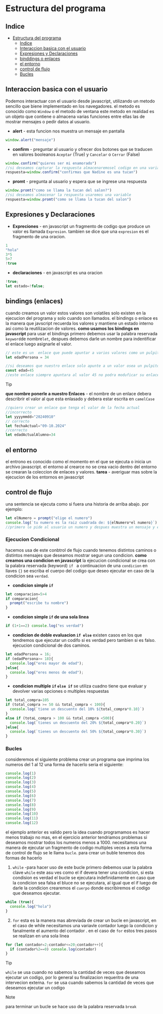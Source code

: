 # Estructura del programa
## Indice
- [Estructura del programa](#estructura-del-programa)
  - [Indice](#indice)
  - [Interaccion basica con el usuario](#interaccion-basica-con-el-usuario)
  - [Expresiones y Declaraciones](#expresiones-y-declaraciones)
  - [binddings o enlaces](#bindings-enlaces)
  - [el entorno](#el-entorno)
  - [control de flujo](#control-de-flujo)
  - [Bucles](#bucles)
## Interaccion basica con el usuario
Podemos interactuar con el usuario desde javascript, utilizando un metodo sencillo que biene implementado en los navegadores.
el metodo es conocido como `Window` o el metodo de ventana este metodo en realidad es un objeto que contiene o almacena varias funciones entre ellas las de mostrar mensajes o pedir datos al usuario.
- **alert** - esta funcion nos muestra un mensaje en pantalla
```js
window.alert("mensaje")
```
- **confirm** - preguntar al usuario y ofrecer dos botones que se traducen en valores booleanos `Aceptar` (True) y `Cancelar` o `Cerrar` (False)
```js
window.confirm("quieres ser mi enamorado")
//si deseamos capturar la respuesta almacenaremosel codigo en una variable
respuesta=window.confirm("confirmas que Nadine es una tucan")
```
- **promt** - pregunta al usuario y espera que se ingrese una respuesta
```js
window.promt("como se llama la tucan del salon?")
//si deseamos almacenar la respuesta usaremos una variable
respuesta=window.promt("como se llama la tucan del salon")
```
## Expresiones y Declaraciones
- **Expreciones** - en javascript un fragmento de codigo que produce un valor es llamada `Expresion`. tambien se dice que una `expresion` es el fragmento de una oracion.
```js
1
"hola"
3*5
5>7
!true
```
- **declaraciones** - en javascript es una oracion
```js
!true;
let estado=!false;
```
## bindings (enlaces)
cuando creamos un valor estos valores son volatiles solo existen en la ejecucion del programa y solo cuando son llamados.
el bindings o enlace es la manera que javscript recuerda los valores y mantiene un estado interno asi como la reutilizacion de valores.
**como usamos los bindings en javascript**
para usar el bindings primero debemos usar la palabra reservada `keyword`de nombre`let`, despues debemos darle un nombre para indentificar el enlace luego asignarle el valor.
```js
// este es un  enlace que puede apuntar a varios valores como un pulpito con muchos brazatos
let edadPersona = 34

//si deseamos que nuestro enlace solo apunte a un valor osea un pulpito con un bracito entonces para crear este enlace debemos hacer uso de la keyword const
const edad=45
//este enlace siempre apuntara al valor 45 no podra moduficar su enlace a otro valor.
```
> [!TIP]
> **que nombre ponerle a nuestro Enlaces** - el nombre de un enlace debera describrir el valor al que esta enlasado y debera estar escrita en `camelCase`
```js
//quiero crear un enlace que tenga el valor de la fecha actual
//incorrecto
let yyyymmdd="20240910"
// correcto
let fechaActual="09-10.2024"
//correcto
let edadActualAlumno=34
```
## el entorno
el entrono es conocido como el momento en el que se ejecuta o inicia un archivo javascript.
el entorno al crearce no se crea vacio dentro del entorno se crearan la coleccion de enlaces y valores.
**tarea** - averiguar mas sobre la ejecucion de los entornos en javascript
## control de flujo
una sentencia se ejecuta como si fuera una historia de arriba abajo.
por ejemplo:
```js
let elNumero = prompt("elige el numero")
console.log(`tu numero es la raiz cuadrada de: ${elNumero*el numero}`)
//primero le pide al usuario un numero y despues muestra un mensaje y el cuadro de ese numero
```
### Ejecucion Condicional 
hacemos usa de este conbtrol de flujo cuando tenemos distintos caminos o distintos mensajes que deseamos mostrar segun una condicion.
**como creamos una condicion en javascript**
la ejecucion condicional se crea con la palabra reservada (keyword)
`if ` a continuacion de una `condicion` en llaves `{}` se escriba el cuerpo del codigo que deseo ejecutar en caso de la condicion sea `verdad`.
- **condicion simple `if`**
```js
let comparacion=5>4
if comparacion{
  prompt("escribe tu nombre")
}
```
- **condicion simple `if` de una sola linea**
```js
if (1+1==2) console.log("es verdad")
```
- **condicion de doble evaluacion `if else`** 
existen casos en los que tendremos que ejecutar un codifo si es verdad pero tambien si es falso. ejecucion condicional de dos caminos.
```js
let edadPersona = 16;
if (edadPersona>= 18){
  console.log("eres mayor de edad");
}else{
  console.log("eres menos de edad");
}
```
- **condicion multiple `if` `else if`**
se utiliza cuadno tiene que evaluar y devolver varias opciones o multiples respuestas 
```js
let total_compra=105
if (total_compra >= 50 && total_compra < 100){
  console.log(`tiene un descuento del 10% ${total_compra*0.10}`)
}
else if (totaL_compra > 100 && total_compra <500){
  console.log(`tienes un descuento del 20% ${total_compra*0.20}`)
}else{
  console.log(`tienes un descuento del 50% ${total_compra*0.30}`)
}

```
### Bucles
consideremos el siguiente problema 
crear un programa que imprima los numeros del 1 al 12 una forma de hacerlo seria el siguiente:
```js
console.log(1)
console.log(2)
console.log(3)
console.log(4)
console.log(5)
console.log(6)
console.log(7)
console.log(8)
console.log(9)
console.log(10)
console.log(11)
console.log(12)
```
el ejemplo anterior es valido pero la idea cuando programamos es hacer menos trabajo no mas, en el ejercicio anterior tendriamos problemas si deseamos mostrar todos los numeros menos a 1000.
necesitamos una manera de ejecutar un fragmento de codigo multiples veces a esta forma de control de flujo se le llama `bucle`.
para crear un buble tenemos dos formas de hacerlo 
1. `while` -para hacer uso de este bucle primero debemos usar la palabra clave `while` este asu ves como el if devera tener una condicion, si esta condision es verdad el bucle se ejecutara indefinidamente en caso que la condicion sea falsa el bluce no se ejecutara, al igual que el if luego de darle la condicion crearemos el `cuerpo` donde escribiremos el codigo que deseamos ejecutar.
```js
while (true){
  console.log("hola")
}
```
2. `for` esta es la manera mas abreviada de crear un bucle en javascript, en el caso de while necesitamos una variavle contador luego la condicion y fanalmente el aumento del contador . en el caso de `for` estos tres pasos se realizan en una sola linea
```js
for (let contador=2;contador<=20;contador++){
  if (contador%2==0) console.log(contador)
}
```
> [!TIP]
> `while` se usa cuando no sabemos la cantidad de veces que deseamos ejecutar un codigo, por lo general su finalizacion requeritra de una intervecion externa. `for` se usa cuando sabemos la cantidad de veces que deseamos ejecutar un codigo

> [!NOTE]
> para terminar un bucle se hace uso de la palabra reservada `break`

